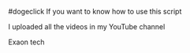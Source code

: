 #dogeclick 
If you want to know how to use this script 

I uploaded all the videos in my YouTube channel 

Exaon tech 
